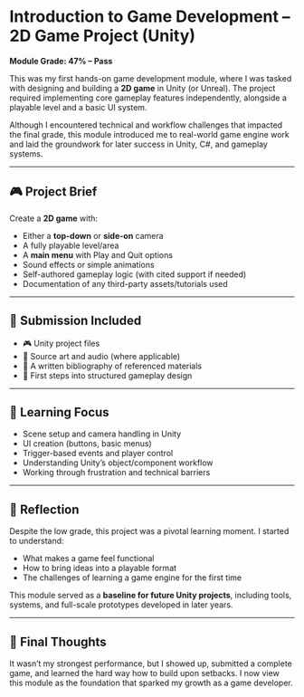 
# Introduction to Game Development – 2D Game Project (Unity)

**Module Grade: 47% – Pass**

This was my first hands-on game development module, where I was tasked with designing and building a **2D game** in Unity (or Unreal). The project required implementing core gameplay features independently, alongside a playable level and a basic UI system.

Although I encountered technical and workflow challenges that impacted the final grade, this module introduced me to real-world game engine work and laid the groundwork for later success in Unity, C#, and gameplay systems.

---

## 🎮 Project Brief

Create a **2D game** with:
- Either a **top-down** or **side-on** camera
- A fully playable level/area
- A **main menu** with Play and Quit options
- Sound effects or simple animations
- Self-authored gameplay logic (with cited support if needed)
- Documentation of any third-party assets/tutorials used

---

## 📁 Submission Included

- 🎮 Unity project files
- 🎨 Source art and audio (where applicable)
- 📝 A written bibliography of referenced materials
- 🧠 First steps into structured gameplay design

---

## 🧠 Learning Focus

- Scene setup and camera handling in Unity
- UI creation (buttons, basic menus)
- Trigger-based events and player control
- Understanding Unity’s object/component workflow
- Working through frustration and technical barriers

---

## 💭 Reflection

Despite the low grade, this project was a pivotal learning moment. I started to understand:
- What makes a game feel functional
- How to bring ideas into a playable format
- The challenges of learning a game engine for the first time

This module served as a **baseline for future Unity projects**, including tools, systems, and full-scale prototypes developed in later years.

---

## 🙌 Final Thoughts

It wasn’t my strongest performance, but I showed up, submitted a complete game, and learned the hard way how to build upon setbacks. I now view this module as the foundation that sparked my growth as a game developer.
